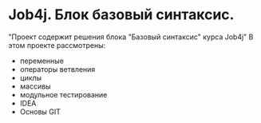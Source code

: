 # Job4j. Блок базовый синтаксис.
"Проект содержит решения блока "Базовый синтаксис" курса Job4j"
В этом проекте рассмотрены:
- переменные
- операторы ветвления
- циклы
- массивы
- модульное тестирование
- IDEA
- Основы GIT